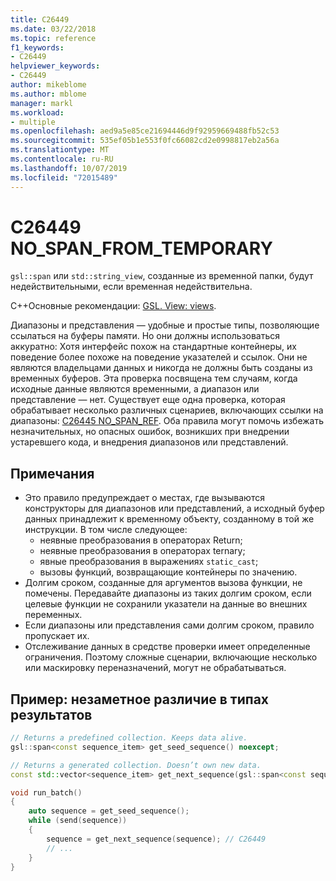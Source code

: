 ```yaml
---
title: C26449
ms.date: 03/22/2018
ms.topic: reference
f1_keywords:
- C26449
helpviewer_keywords:
- C26449
author: mikeblome
ms.author: mblome
manager: markl
ms.workload:
- multiple
ms.openlocfilehash: aed9a5e85ce21694446d9f92959669488fb52c53
ms.sourcegitcommit: 535ef05b1e553f0fc66082cd2e0998817eb2a56a
ms.translationtype: MT
ms.contentlocale: ru-RU
ms.lasthandoff: 10/07/2019
ms.locfileid: "72015489"
---
```

# <a name="c26449-no_span_from_temporary"></a>C26449 NO_SPAN_FROM_TEMPORARY

`gsl::span` или `std::string_view`, созданные из временной папки, будут недействительными, если временная недействительна.

C++Основные рекомендации: [GSL. View: views](https://github.com/isocpp/CppCoreGuidelines/blob/master/CppCoreGuidelines.md#gslview-views).

Диапазоны и представления — удобные и простые типы, позволяющие ссылаться на буферы памяти. Но они должны использоваться аккуратно: Хотя интерфейс похож на стандартные контейнеры, их поведение более похоже на поведение указателей и ссылок. Они не являются владельцами данных и никогда не должны быть созданы из временных буферов. Эта проверка посвящена тем случаям, когда исходные данные являются временными, а диапазон или представление — нет. Существует еще одна проверка, которая обрабатывает несколько различных сценариев, включающих ссылки на диапазоны: [C26445 NO_SPAN_REF](c26445.md). Оба правила могут помочь избежать незначительных, но опасных ошибок, возникших при внедрении устаревшего кода, и внедрения диапазонов или представлений.

## <a name="remarks"></a>Примечания

- Это правило предупреждает о местах, где вызываются конструкторы для диапазонов или представлений, а исходный буфер данных принадлежит к временному объекту, созданному в той же инструкции. В том числе следующее:
  - неявные преобразования в операторах Return;
  - неявные преобразования в операторах ternary;
  - явные преобразования в выражениях `static_cast`;
  - вызовы функций, возвращающие контейнеры по значению.
- Долгим сроком, созданные для аргументов вызова функции, не помечены. Передавайте диапазоны из таких долгим сроком, если целевые функции не сохранили указатели на данные во внешних переменных.
- Если диапазоны или представления сами долгим сроком, правило пропускает их.
- Отслеживание данных в средстве проверки имеет определенные ограничения. Поэтому сложные сценарии, включающие несколько или маскировку переназначений, могут не обрабатываться.

## <a name="example-subtle-difference-in-result-types"></a>Пример: незаметное различие в типах результатов

```cpp
// Returns a predefined collection. Keeps data alive.
gsl::span<const sequence_item> get_seed_sequence() noexcept;

// Returns a generated collection. Doesn’t own new data.
const std::vector<sequence_item> get_next_sequence(gsl::span<const sequence_item>);

void run_batch()
{
    auto sequence = get_seed_sequence();
    while (send(sequence))
    {
        sequence = get_next_sequence(sequence); // C26449
        // ...
    }
}
```
